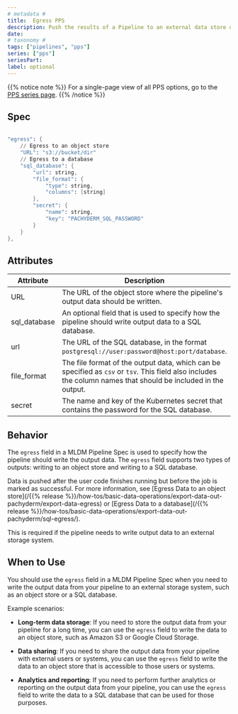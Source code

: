 ```yaml
---
# metadata # 
title:  Egress PPS
description: Push the results of a Pipeline to an external data store or an SQL Database.
date: 
# taxonomy #
tags: ["pipelines", "pps"]
series: ["pps"]
seriesPart:
label: optional
---
```


{{% notice note %}}
For a single-page view of all PPS options, go to the [PPS series page](/series/pps).
{{% /notice %}}

## Spec

```s

"egress": {
    // Egress to an object store
    "URL": "s3://bucket/dir"
    // Egress to a database
    "sql_database": {
        "url": string,
        "file_format": {
            "type": string,
            "columns": [string]
        },
        "secret": {
            "name": string,
            "key": "PACHYDERM_SQL_PASSWORD"
        }
    }
},

```

## Attributes

| Attribute  | Description  |
|-|-|
| URL            | The URL of the object store where the pipeline's output data should be written.  |
| sql_database   | An optional field that is used to specify how the pipeline should write output data to a SQL database.|
| url            | The URL of the SQL database, in the format `postgresql://user:password@host:port/database`.  |
| file_format    | The file format of the output data, which can be specified as `csv` or `tsv`. This field also includes the column names that should be included in the output. |
| secret         | The name and key of the Kubernetes secret that contains the password for the SQL database. |


## Behavior 

The `egress` field in a MLDM Pipeline Spec is used to specify how the pipeline should write the output data. The `egress` field supports two types of outputs: writing to an object store and writing to a SQL database.

Data is pushed after the user code finishes running but before the job is marked as successful. For more information, see [Egress Data to an object store](/{{% release %}}/how-tos/basic-data-operations/export-data-out-pachyderm/export-data-egress) or [Egress Data to a database](/{{% release %}}/how-tos/basic-data-operations/export-data-out-pachyderm/sql-egress/).


This is required if the pipeline needs to write output data to an external storage system.

## When to Use 

You should use the `egress` field in a MLDM Pipeline Spec when you need to write the output data from your pipeline to an external storage system, such as an object store or a SQL database.

Example scenarios:

- **Long-term data storage**: If you need to store the output data from your pipeline for a long time, you can use the `egress` field to write the data to an object store, such as Amazon S3 or Google Cloud Storage.

- **Data sharing**: If you need to share the output data from your pipeline with external users or systems, you can use the `egress` field to write the data to an object store that is accessible to those users or systems.

- **Analytics and reporting**: If you need to perform further analytics or reporting on the output data from your pipeline, you can use the `egress` field to write the data to a SQL database that can be used for those purposes.